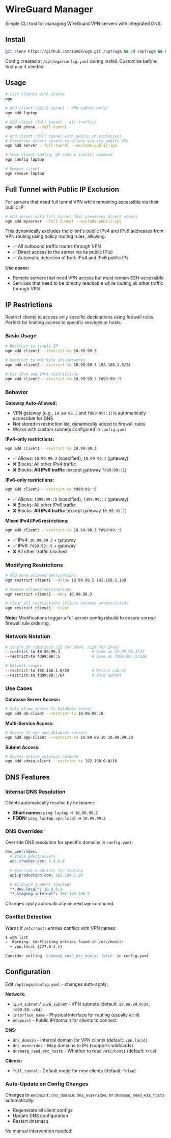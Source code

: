 # WireGuard Manager

Simple CLI tool for managing WireGuard VPN servers with integrated DNS.

## Install

```bash
git clone https://github.com/iandk/wgm.git /opt/wgm && cd /opt/wgm && bash install.sh
```

Config created at `/opt/wgm/config.yaml` during install. Customize before first use if needed.

## Usage

```bash
# List clients with status
wgm

# Add client (split tunnel - VPN subnet only)
wgm add laptop

# Add client (full tunnel - all traffic)
wgm add phone --full-tunnel

# Add client (full tunnel with public IP exclusion)
# Preserves direct access to client via its public IPs
wgm add server --full-tunnel --exclude-public-ips

# Show client config, QR code & install command
wgm config laptop

# Remove client
wgm remove laptop
```

## Full Tunnel with Public IP Exclusion

For servers that need full tunnel VPN while remaining accessible via their public IP:

```bash
# Add server with full tunnel that preserves direct access
wgm add myserver --full-tunnel --exclude-public-ips
```

This dynamically excludes the client's public IPv4 and IPv6 addresses from VPN routing using policy routing rules, allowing:
- ✅ All outbound traffic routes through VPN
- ✅ Direct access to the server via its public IP(s)
- ✅ Automatic detection of both IPv4 and IPv6 public IPs

**Use cases:**
- Remote servers that need VPN access but must remain SSH-accessible
- Services that need to be directly reachable while routing all other traffic through VPN

## IP Restrictions

Restrict clients to access only specific destinations using firewall rules. Perfect for limiting access to specific services or hosts.

### Basic Usage

```bash
# Restrict to single IP
wgm add client1 --restrict-to 10.99.99.3

# Restrict to multiple IPs/networks
wgm add client2 --restrict-to 10.99.99.3 192.168.1.0/24

# Mix IPv4 and IPv6 restrictions
wgm add client3 --restrict-to 10.99.99.3 fd99:99::5
```

### Behavior

**Gateway Auto-Allowed:**
- VPN gateway (e.g., `10.99.99.1` and `fd99:99::1`) is automatically accessible for DNS
- Not stored in restriction list, dynamically added to firewall rules
- Works with custom subnets configured in `config.yaml`

**IPv4-only restrictions:**
```bash
wgm add client1 --restrict-to 10.99.99.3
```
- ✅ Allows: `10.99.99.3` (specified), `10.99.99.1` (gateway)
- ❌ Blocks: All other IPv4 traffic
- ❌ Blocks: **All IPv6 traffic** (except gateway `fd99:99::1`)

**IPv6-only restrictions:**
```bash
wgm add client2 --restrict-to fd99:99::5
```
- ✅ Allows: `fd99:99::5` (specified), `fd99:99::1` (gateway)
- ❌ Blocks: All other IPv6 traffic
- ❌ Blocks: **All IPv4 traffic** (except gateway `10.99.99.1`)

**Mixed IPv4/IPv6 restrictions:**
```bash
wgm add client3 --restrict-to 10.99.99.3 fd99:99::5
```
- ✅ IPv4: `10.99.99.3` + gateway
- ✅ IPv6: `fd99:99::5` + gateway
- ❌ All other traffic blocked

### Modifying Restrictions

```bash
# Add more allowed destinations
wgm restrict client1 --allow 10.99.99.5 192.168.1.100

# Remove allowed destinations
wgm restrict client1 --deny 10.99.99.3

# Clear all restrictions (client becomes unrestricted)
wgm restrict client1 --clear
```

**Note:** Modifications trigger a full server config rebuild to ensure correct firewall rule ordering.

### Network Notation

```bash
# Single IP (implicit /32 for IPv4, /128 for IPv6)
--restrict-to 10.99.99.3              # Same as 10.99.99.3/32
--restrict-to fd99:99::5              # Same as fd99:99::5/128

# Network ranges
--restrict-to 192.168.1.0/24          # Entire subnet
--restrict-to fd99:99::/64            # IPv6 subnet
```

### Use Cases

**Database Server Access:**
```bash
# Only allow access to database server
wgm add db-client --restrict-to 10.99.99.10
```

**Multi-Service Access:**
```bash
# Access to web and database servers
wgm add app-client --restrict-to 10.99.99.10 10.99.99.20
```

**Subnet Access:**
```bash
# Access entire internal network
wgm add admin-client --restrict-to 192.168.0.0/16
```

## DNS Features

### Internal DNS Resolution

Clients automatically resolve by hostname:
- **Short names:** `ping laptop` → `10.99.99.2`
- **FQDN:** `ping laptop.vpn.local` → `10.99.99.2`

### DNS Overrides

Override DNS resolution for specific domains in `config.yaml`:

```yaml
dns_overrides:
  # Block ads/trackers
  ads.tracker.com: 0.0.0.0

  # Override endpoints for testing
  api.production.com: 192.168.1.50

  # Wildcard support (quoted)
  "*.dev.local": 10.0.0.1
  "*.staging.internal": 192.168.100.5
```

Changes apply automatically on next `wgm` command.

### Conflict Detection

Warns if `/etc/hosts` entries conflict with VPN names:

```bash
$ wgm list
⚠️  Warning: Conflicting entries found in /etc/hosts:
  • vpn.local (127.0.1.1)

Consider setting 'dnsmasq_read_etc_hosts: false' in config.yaml
```

## Configuration

Edit `/opt/wgm/config.yaml` - changes auto-apply:

**Network:**
- `ipv4_subnet` / `ipv6_subnet` - VPN subnets (default: `10.99.99.0/24`, `fd99:99::/64`)
- `interface_name` - Physical interface for routing (usually `eth0`)
- `endpoint` - Public IP/domain for clients to connect

**DNS:**
- `dns_domain` - Internal domain for VPN clients (default: `vpn.local`)
- `dns_overrides` - Map domains to IPs (supports wildcards)
- `dnsmasq_read_etc_hosts` - Whether to read `/etc/hosts` (default: `true`)

**Clients:**
- `full_tunnel` - Default mode for new clients (default: `false`)

### Auto-Update on Config Changes

Changes to `endpoint`, `dns_domain`, `dns_overrides`, or `dnsmasq_read_etc_hosts` automatically:
- Regenerate all client configs
- Update DNS configuration
- Restart dnsmasq

No manual intervention needed!
